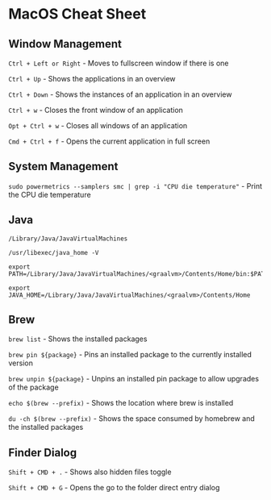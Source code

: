 # MacOS Cheat Sheet

## Window Management

`Ctrl + Left or Right` - Moves to fullscreen window if there is one

`Ctrl + Up` -  Shows the applications in an overview

`Ctrl + Down` - Shows the instances of an application in an overview

`Ctrl + w` - Closes the front window of an application

`Opt + Ctrl + w` - Closes all windows of an application 

`Cmd + Ctrl + f` - Opens the current application in full screen

## System Management

`sudo powermetrics --samplers smc | grep -i "CPU die temperature"` - Print the CPU die temperature

## Java

```
/Library/Java/JavaVirtualMachines

/usr/libexec/java_home -V

export PATH=/Library/Java/JavaVirtualMachines/<graalvm>/Contents/Home/bin:$PATH

export JAVA_HOME=/Library/Java/JavaVirtualMachines/<graalvm>/Contents/Home
```

## Brew

`brew list` - Shows the installed packages

`brew pin ${package}` - Pins an installed package to the currently installed version

`brew unpin ${package}` - Unpins an installed pin package to allow upgrades of the package

`echo $(brew --prefix)` - Shows the location where brew is installed

`du -ch $(brew --prefix)` - Shows the space consumed by homebrew and the installed packages

## Finder Dialog

`Shift + CMD + .` - Shows also hidden files toggle

`Shift + CMD + G` - Opens the go to the folder direct entry dialog 
